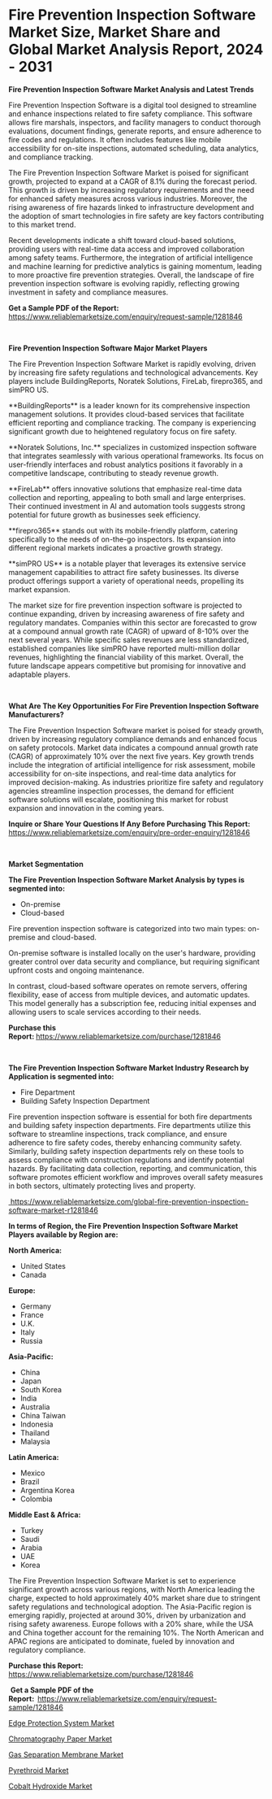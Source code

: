 <p><h1>Fire Prevention Inspection Software Market Size, Market Share and Global Market Analysis Report, 2024 - 2031</h1></p><p><strong>Fire Prevention Inspection Software Market Analysis and Latest Trends</strong></p>
<p><p>Fire Prevention Inspection Software is a digital tool designed to streamline and enhance inspections related to fire safety compliance. This software allows fire marshals, inspectors, and facility managers to conduct thorough evaluations, document findings, generate reports, and ensure adherence to fire codes and regulations. It often includes features like mobile accessibility for on-site inspections, automated scheduling, data analytics, and compliance tracking.</p><p>The Fire Prevention Inspection Software Market is poised for significant growth, projected to expand at a CAGR of 8.1% during the forecast period. This growth is driven by increasing regulatory requirements and the need for enhanced safety measures across various industries. Moreover, the rising awareness of fire hazards linked to infrastructure development and the adoption of smart technologies in fire safety are key factors contributing to this market trend. </p><p>Recent developments indicate a shift toward cloud-based solutions, providing users with real-time data access and improved collaboration among safety teams. Furthermore, the integration of artificial intelligence and machine learning for predictive analytics is gaining momentum, leading to more proactive fire prevention strategies. Overall, the landscape of fire prevention inspection software is evolving rapidly, reflecting growing investment in safety and compliance measures.</p></p>
<p><strong>Get a Sample PDF of the Report:&nbsp;</strong> <a href="https://www.reliablemarketsize.com/enquiry/request-sample/1281846?utm_campaign=1838&utm_medium=2&utm_source=Github&utm_content=ia&utm_term=10122024&utm_id=fire-prevention-inspection-software">https://www.reliablemarketsize.com/enquiry/request-sample/1281846</a></p>
<p>&nbsp;</p>
<p><strong>Fire Prevention Inspection Software Major Market Players</strong></p>
<p><p>The Fire Prevention Inspection Software Market is rapidly evolving, driven by increasing fire safety regulations and technological advancements. Key players include BuildingReports, Noratek Solutions, FireLab, firepro365, and simPRO US.</p><p>**BuildingReports** is a leader known for its comprehensive inspection management solutions. It provides cloud-based services that facilitate efficient reporting and compliance tracking. The company is experiencing significant growth due to heightened regulatory focus on fire safety.</p><p>**Noratek Solutions, Inc.** specializes in customized inspection software that integrates seamlessly with various operational frameworks. Its focus on user-friendly interfaces and robust analytics positions it favorably in a competitive landscape, contributing to steady revenue growth.</p><p>**FireLab** offers innovative solutions that emphasize real-time data collection and reporting, appealing to both small and large enterprises. Their continued investment in AI and automation tools suggests strong potential for future growth as businesses seek efficiency.</p><p>**firepro365** stands out with its mobile-friendly platform, catering specifically to the needs of on-the-go inspectors. Its expansion into different regional markets indicates a proactive growth strategy.</p><p>**simPRO US** is a notable player that leverages its extensive service management capabilities to attract fire safety businesses. Its diverse product offerings support a variety of operational needs, propelling its market expansion.</p><p>The market size for fire prevention inspection software is projected to continue expanding, driven by increasing awareness of fire safety and regulatory mandates. Companies within this sector are forecasted to grow at a compound annual growth rate (CAGR) of upward of 8-10% over the next several years. While specific sales revenues are less standardized, established companies like simPRO have reported multi-million dollar revenues, highlighting the financial viability of this market. Overall, the future landscape appears competitive but promising for innovative and adaptable players.</p></p>
<p>&nbsp;</p>
<p><strong>What Are The Key Opportunities For Fire Prevention Inspection Software Manufacturers?</strong></p>
<p><p>The Fire Prevention Inspection Software market is poised for steady growth, driven by increasing regulatory compliance demands and enhanced focus on safety protocols. Market data indicates a compound annual growth rate (CAGR) of approximately 10% over the next five years. Key growth trends include the integration of artificial intelligence for risk assessment, mobile accessibility for on-site inspections, and real-time data analytics for improved decision-making. As industries prioritize fire safety and regulatory agencies streamline inspection processes, the demand for efficient software solutions will escalate, positioning this market for robust expansion and innovation in the coming years.</p></p>
<p><strong>Inquire or Share Your Questions If Any Before Purchasing This Report:</strong> <a href="https://www.reliablemarketsize.com/enquiry/pre-order-enquiry/1281846?utm_campaign=1838&utm_medium=2&utm_source=Github&utm_content=ia&utm_term=10122024&utm_id=fire-prevention-inspection-software">https://www.reliablemarketsize.com/enquiry/pre-order-enquiry/1281846</a></p>
<p>&nbsp;</p>
<p><strong>Market Segmentation</strong></p>
<p><strong>The Fire Prevention Inspection Software Market Analysis by types is segmented into:</strong></p>
<p><ul><li>On-premise</li><li>Cloud-based</li></ul></p>
<p><p>Fire prevention inspection software is categorized into two main types: on-premise and cloud-based. </p><p>On-premise software is installed locally on the user's hardware, providing greater control over data security and compliance, but requiring significant upfront costs and ongoing maintenance. </p><p>In contrast, cloud-based software operates on remote servers, offering flexibility, ease of access from multiple devices, and automatic updates. This model generally has a subscription fee, reducing initial expenses and allowing users to scale services according to their needs.</p></p>
<p><strong>Purchase this Report:&nbsp;</strong><a href="https://www.reliablemarketsize.com/purchase/1281846?utm_campaign=1838&utm_medium=2&utm_source=Github&utm_content=ia&utm_term=10122024&utm_id=fire-prevention-inspection-software">https://www.reliablemarketsize.com/purchase/1281846</a></p>
<p>&nbsp;</p>
<p><strong>The Fire Prevention Inspection Software Market Industry Research by Application is segmented into:</strong></p>
<p><ul><li>Fire Department</li><li>Building Safety Inspection Department</li></ul></p>
<p><p>Fire prevention inspection software is essential for both fire departments and building safety inspection departments. Fire departments utilize this software to streamline inspections, track compliance, and ensure adherence to fire safety codes, thereby enhancing community safety. Similarly, building safety inspection departments rely on these tools to assess compliance with construction regulations and identify potential hazards. By facilitating data collection, reporting, and communication, this software promotes efficient workflow and improves overall safety measures in both sectors, ultimately protecting lives and property.</p></p>
<p><a href="https://www.reliablemarketsize.com/global-fire-prevention-inspection-software-market-r1281846?utm_campaign=1838&utm_medium=2&utm_source=Github&utm_content=ia&utm_term=10122024&utm_id=fire-prevention-inspection-software">&nbsp;https://www.reliablemarketsize.com/global-fire-prevention-inspection-software-market-r1281846</a></p>
<p><strong>In terms of Region, the Fire Prevention Inspection Software Market Players available by Region are:</strong></p>
<p>
    <p> <strong> North America: </strong>
        <ul>
            <li>United States</li>
            <li>Canada</li>
        </ul>
        </p> 
    <p> <strong> Europe: </strong>
        <ul>
            <li>Germany</li>
            <li>France</li>
            <li>U.K.</li>
            <li>Italy</li>
            <li>Russia</li>
        </ul>
        </p> 
    <p> <strong> Asia-Pacific: </strong>
        <ul>
            <li>China</li>
            <li>Japan</li>
            <li>South Korea</li>
            <li>India</li>
            <li>Australia</li>
            <li>China Taiwan</li>
            <li>Indonesia</li>
            <li>Thailand</li>
            <li>Malaysia</li>
        </ul>
        </p> 
    <p> <strong> Latin America: </strong>
        <ul>
            <li>Mexico</li>
            <li>Brazil</li>
            <li>Argentina Korea</li>
            <li>Colombia</li>
        </ul>
        </p> 
    <p> <strong> Middle East & Africa: </strong>
        <ul>
            <li>Turkey</li>
            <li>Saudi</li>
            <li>Arabia</li>
            <li>UAE</li>
            <li>Korea</li>
        </ul>
    </p>
    </p>
<p><p>The Fire Prevention Inspection Software Market is set to experience significant growth across various regions, with North America leading the charge, expected to hold approximately 40% market share due to stringent safety regulations and technological adoption. The Asia-Pacific region is emerging rapidly, projected at around 30%, driven by urbanization and rising safety awareness. Europe follows with a 20% share, while the USA and China together account for the remaining 10%. The North American and APAC regions are anticipated to dominate, fueled by innovation and regulatory compliance.</p></p>
<p><strong>Purchase this Report: </strong><a href="https://www.reliablemarketsize.com/purchase/1281846?utm_campaign=1838&utm_medium=2&utm_source=Github&utm_content=ia&utm_term=10122024&utm_id=fire-prevention-inspection-software">https://www.reliablemarketsize.com/purchase/1281846</a></p>
<p>&nbsp;<strong>Get a Sample PDF of the Report:&nbsp;&nbsp;</strong><a href="https://www.reliablemarketsize.com/enquiry/request-sample/1281846?utm_campaign=1838&utm_medium=2&utm_source=Github&utm_content=ia&utm_term=10122024&utm_id=fire-prevention-inspection-software">https://www.reliablemarketsize.com/enquiry/request-sample/1281846</a></p>
<p><strong></strong></p>
<p><p><a href="https://www.linkedin.com/pulse/edge-protection-system-market-growth-forecast-size-4drmf?utm_campaign=1838&utm_medium=2&utm_source=Github&utm_content=ia&utm_term=10122024&utm_id=fire-prevention-inspection-software">Edge Protection System Market</a></p><p><a href="https://www.linkedin.com/pulse/c-hannibex-sqmmf?utm_campaign=1838&utm_medium=2&utm_source=Github&utm_content=ia&utm_term=10122024&utm_id=fire-prevention-inspection-software">Chromatography Paper Market</a></p><p><a href="https://www.linkedin.com/pulse/gas-separation-membrane-market-research-report-identifying-ghrxf?utm_campaign=1838&utm_medium=2&utm_source=Github&utm_content=ia&utm_term=10122024&utm_id=fire-prevention-inspection-software">Gas Separation Membrane Market</a></p><p><a href="https://www.linkedin.com/pulse/pyrethroid-market-research-report-industry-analysis-ejr8f?utm_campaign=1838&utm_medium=2&utm_source=Github&utm_content=ia&utm_term=10122024&utm_id=fire-prevention-inspection-software">Pyrethroid Market</a></p><p><a href="https://www.linkedin.com/pulse/c-hannibex-sqmmf?utm_campaign=1838&utm_medium=2&utm_source=Github&utm_content=ia&utm_term=10122024&utm_id=fire-prevention-inspection-software">Cobalt Hydroxide Market</a></p></p>